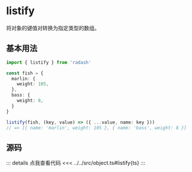 # listify

将对象的键值对转换为指定类型的数组。

## 基本用法

```ts
import { listify } from 'radash'

const fish = {
  marlin: {
    weight: 105,
  },
  bass: {
    weight: 8,
  }
}

listify(fish, (key, value) => ({ ...value, name: key }))
// => [{ name: 'marlin', weight: 105 }, { name: 'bass', weight: 8 }]
```

## 源码

::: details 点我查看代码
<<< ../../src/object.ts#listify{ts}
:::
